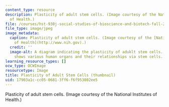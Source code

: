 ```yaml
---
content_type: resource
description: Plasticity of adult stem cells. (Image courtesy of the National Institutes
  of Health.)
file: /courses/hst-930j-social-studies-of-bioscience-and-biotech-fall-2005/17903a1ccc0506813ff6f6f953802ee5_hst-930jf05-th.jpg
file_type: image/jpeg
image_metadata:
  caption: Plasticity of adult stem cells. (Image courtesy of the [National Institutes
    of Health](http://www.nih.gov).)
  credit: ''
  image-alt: A diagram indicating the plasticity of aduklt stem cells.  The image
    shows various human organs and their relationships via stem cells.
learning_resource_types: []
ocw_type: OCWImage
resourcetype: Image
title: Plasticity of Adult Stem Cells (thumbnail)
uid: 17903a1c-cc05-0681-3ff6-f6f953802ee5
---
```

Plasticity of adult stem cells. (Image courtesy of the National Institutes of Health.)


